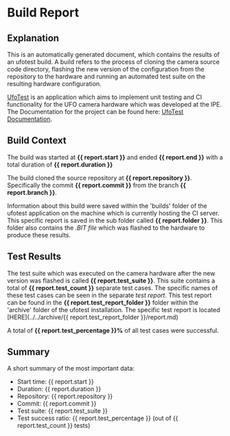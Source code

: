# Build Report

## Explanation

This is an automatically generated document, which contains the results of an ufotest build. A build refers to the
process of cloning the camera source code directory, flashing the new version of the configuration from the repository
to the hardware and running an automated test suite on the resulting hardware configuration.

[UfoTest](https://github.com/the16thpythonist/ufotest) is an application which aims to implement unit testing and CI
functionality for the UFO camera hardware which was developed at the IPE. The Documentation for the project can be
found here: [UfoTest Documentation](https://ufotest.readthedocs.io/en/latest/index.html).

## Build Context

The build was started at **{{ report.start }}** and ended **{{ report.end }}** with a total
duration of **{{ report.duration }}**

The build cloned the source repository at **{{ report.repository }}**. Specifically the commit **{{ report.commit }}**
from the branch **{{ report.branch }}**.

Information about this build were saved within the 'builds' folder of the ufotest application on the machine which is
currently hosting the CI server. This specific report is saved in the sub folder called **{{ report.folder }}**.
This folder also contains the *.BIT file* which was flashed to the hardware to produce these results.

## Test Results

The test suite which was executed on the camera hardware after the new version was flashed is called
**{{ report.test_suite }}**. This suite contains a total of **{{ report.test_count }}** separate test cases. The
specific names of these test cases can be seen in the separate *test report*. This test report can be found in the
**{{ report.test_report_folder }}** folder within the 'archive' folder of the ufotest installation.
The specific test report is located [HERE](../../archive/{{ report.test_report_folder }}/report.md)

A total of **{{ report.test_percentage }}%** of all test cases were successful.

## Summary

A short summary of the most important data:

- Start time: {{ report.start }}
- Duration: {{ report.duration }}
- Repository: {{ report.repository }}
- Commit: {{ report.commit }}
- Test suite: {{ report.test_suite }}
- Test success ratio: {{ report.test_percentage }} (out of {{ report.test_count }} tests)

